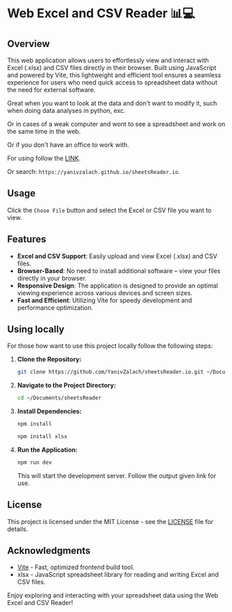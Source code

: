 # Web Excel and CSV Reader 📊💻

## Overview

This web application allows users to effortlessly view and interact with Excel (.xlsx) and CSV files directly in their browser. Built using JavaScript and powered by Vite, this lightweight and efficient tool ensures a seamless experience for users who need quick access to spreadsheet data without the need for external software.

Great when you want to look at the data and don't want to modify it, such when doing data analyses in python, exc.

Or in cases of a weak computer and wont to see a spreadsheet and work on the same time in the web.

Or if you don't have an office to work with.

For using follow the [LINK](https://yanivzalach.github.io/sheetsReader.io/).

Or search: `https://yanivzalach.github.io/sheetsReader.io`.

## Usage

Click the `Chose File` button and select the Excel or CSV file you want to view.

## Features

- **Excel and CSV Support**: Easily upload and view Excel (.xlsx) and CSV files.
- **Browser-Based**: No need to install additional software – view your files directly in your browser.
- **Responsive Design**: The application is designed to provide an optimal viewing experience across various devices and screen sizes.
- **Fast and Efficient**: Utilizing Vite for speedy development and performance optimization.

## Using locally

For those how want to use this project locally follow the following steps:

1. **Clone the Repository:**
   ```bash
   git clone https://github.com/YanivZalach/sheetsReader.io.git ~/Documents/sheetsReader
   ```

2. **Navigate to the Project Directory:**
   ```bash
   cd ~/Documents/sheetsReader
   ```

3. **Install Dependencies:**
   ```bash
   npm install
   ```

    ```bash
    npm install xlsx
    ```

4. **Run the Application:**
   ```bash
   npm run dev
   ```

   This will start the development server. Follow the output given link for use.

## License

This project is licensed under the MIT License - see the [LICENSE](LICENSE) file for details.

## Acknowledgments

- [Vite](https://vitejs.dev/) - Fast, optimized frontend build tool.
- xlsx - JavaScript spreadsheet library for reading and writing Excel and CSV files.

Enjoy exploring and interacting with your spreadsheet data using the Web Excel and CSV Reader!
